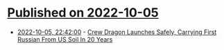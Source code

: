 # [Published on 2022-10-05](index.md)

* [2022-10-05, 22:42:00](https://science.slashdot.org/story/22/10/05/2229242/crew-dragon-launches-safely-carrying-first-russian-from-us-soil-in-20-years?utm_source=rss1.0mainlinkanon&utm_medium=feed) - [Crew Dragon Launches Safely, Carrying First Russian From US Soil In 20 Years](https://science.slashdot.org/story/22/10/05/2229242/crew-dragon-launches-safely-carrying-first-russian-from-us-soil-in-20-years?utm_source=rss1.0mainlinkanon&utm_medium=feed)
